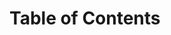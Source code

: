 <!-- TITLE: Software Installation And Tutorials -->
<!-- SUBTITLE: Installation Guide and Tutorials for all the software the mechanical team uses -->

# Table of Contents